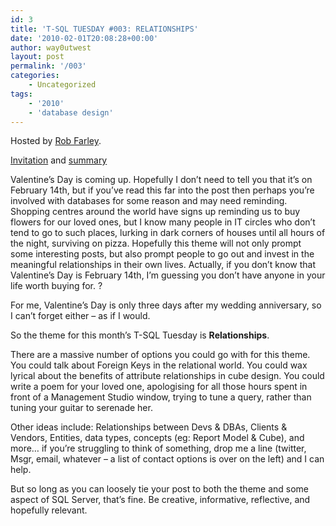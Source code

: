 ```yaml
---
id: 3
title: 'T-SQL TUESDAY #003: RELATIONSHIPS'
date: '2010-02-01T20:08:28+00:00'
author: way0utwest
layout: post
permalink: '/003'
categories:
    - Uncategorized
tags:
    - '2010'
    - 'database design'
---
```


Hosted by [Rob Farley](http://sqlblog.com/blogs/rob_farley/).

[Invitation](http://blogs.msmvps.com/robfarley/2010/02/01/invitation-for-t-sql-tuesday-003-relationships/) and [summary](http://blogs.msmvps.com/robfarley/2010/02/12/t-sql-tuesday-003-relationships-the-round-up/)

Valentine’s Day is coming up. Hopefully I don’t need to tell you that it’s on February 14th, but if you’ve read this far into the post then perhaps you’re involved with databases for some reason and may need reminding. Shopping centres around the world have signs up reminding us to buy flowers for our loved ones, but I know many people in IT circles who don’t tend to go to such places, lurking in dark corners of houses until all hours of the night, surviving on pizza. Hopefully this theme will not only prompt some interesting posts, but also prompt people to go out and invest in the meaningful relationships in their own lives. Actually, if you don’t know that Valentine’s Day is February 14th, I’m guessing you don’t have anyone in your life worth buying for. ?

For me, Valentine’s Day is only three days after my wedding anniversary, so I can’t forget either – as if I would.

So the theme for this month’s T-SQL Tuesday is **Relationships**.

There are a massive number of options you could go with for this theme. You could talk about Foreign Keys in the relational world. You could wax lyrical about the benefits of attribute relationships in cube design. You could write a poem for your loved one, apologising for all those hours spent in front of a Management Studio window, trying to tune a query, rather than tuning your guitar to serenade her.

Other ideas include: Relationships between Devs &amp; DBAs, Clients &amp; Vendors, Entities, data types, concepts (eg: Report Model &amp; Cube), and more… if you’re struggling to think of something, drop me a line (twitter, Msgr, email, whatever – a list of contact options is over on the left) and I can help.

But so long as you can loosely tie your post to both the theme and some aspect of SQL Server, that’s fine. Be creative, informative, reflective, and hopefully relevant.